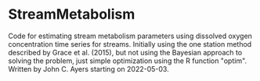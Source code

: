 # StreamMetabolism
Code for estimating stream metabolism parameters using dissolved oxygen concentration time series for streams. Initially using the one station method described by Grace et al. (2015), but not using the Bayesian approach to solving the problem, just simple optimization using the R function "optim". Written by John C. Ayers starting on 2022-05-03.